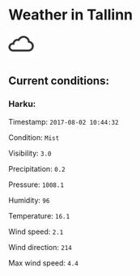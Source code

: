 # Weather in Tallinn 

<img src= 'images/cloud.png' width= '50' /> 

## Current conditions: 

### Harku: 

Timestamp: ``` 2017-08-02 10:44:32 ``` 

Condition: ``` Mist ``` 

Visibility: ``` 3.0 ``` 

Precipitation: ``` 0.2 ``` 

Pressure: ``` 1008.1 ``` 

Humidity: ``` 96 ``` 

Temperature: ``` 16.1 ``` 

Wind speed: ``` 2.1 ``` 

Wind direction: ``` 214 ``` 

Max wind speed: ``` 4.4 ``` 

